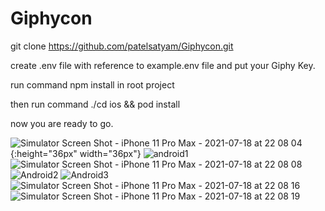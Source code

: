 # Giphycon
git clone https://github.com/patelsatyam/Giphycon.git

create .env file with reference to example.env file and put your Giphy Key.

run command npm install in root project

then run command ./cd ios && pod install

now you are ready to go.
 
 ![Simulator Screen Shot - iPhone 11 Pro Max - 2021-07-18 at 22 08 04](https://user-images.githubusercontent.com/34741668/126076037-6142972a-b6ab-4372-8863-d878693570e0.png){:height="36px" width="36px"}
![android1](https://user-images.githubusercontent.com/34741668/126076044-0e8a46ae-997d-4db4-907f-2587612316fb.jpg)
![Simulator Screen Shot - iPhone 11 Pro Max - 2021-07-18 at 22 08 08](https://user-images.githubusercontent.com/34741668/126076047-37a8cc7a-1457-4023-935a-c9068003a23b.png)
![Android2](https://user-images.githubusercontent.com/34741668/126076048-9e1579f1-2506-40fc-a0ac-649084c6048f.jpg)
![Android3](https://user-images.githubusercontent.com/34741668/126076049-80831373-a720-433c-ad12-1c5a15b7b6f2.jpg)
![Simulator Screen Shot - iPhone 11 Pro Max - 2021-07-18 at 22 08 16](https://user-images.githubusercontent.com/34741668/126076050-7a61b29e-d515-49d1-bd27-d7fb8ed92e79.png)
![Simulator Screen Shot - iPhone 11 Pro Max - 2021-07-18 at 22 08 19](https://user-images.githubusercontent.com/34741668/126076052-791d6c57-61e9-47b6-b6bf-47a6f811b17e.png)

